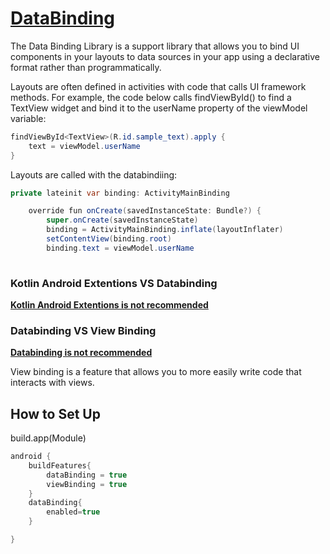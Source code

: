 # **[DataBinding](https://developer.android.com/topic/libraries/data-binding)** 
The Data Binding Library is a support library that allows you to bind UI components in your layouts to data sources in your app using a declarative format rather than programmatically.

Layouts are often defined in activities with code that calls UI framework methods. For example, the code below calls findViewById() to find a TextView widget and bind it to the userName property of the viewModel variable:
```java
findViewById<TextView>(R.id.sample_text).apply {
    text = viewModel.userName
}
```

Layouts are called with the databindiing:
```java
private lateinit var binding: ActivityMainBinding

    override fun onCreate(savedInstanceState: Bundle?) {
        super.onCreate(savedInstanceState)
        binding = ActivityMainBinding.inflate(layoutInflater)
        setContentView(binding.root)
        binding.text = viewModel.userName
        
```

### Kotlin Android Extentions VS  Databinding
**[Kotlin Android Extentions is not recommended](https://developers-jp.googleblog.com/2020/11/the-future-of-kotlin-android-extensions.html)** 

### Databinding VS  View Binding
**[Databinding is not recommended](https://proandroiddev.com/migrating-the-deprecated-kotlin-android-extensions-compiler-plugin-to-viewbinding-d234c691dec7)** 

View binding is a feature that allows you to more easily write code that interacts with views. 


## How to Set Up
build.app(Module)
```gradle
android {
    buildFeatures{
        dataBinding = true
        viewBinding = true
    }
    dataBinding{
        enabled=true
    }

}

```
